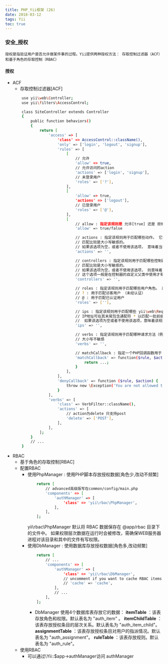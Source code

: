 ```yaml
---
title: PHP_Yii框架 (26)
date: 2018-03-12
tags: Yii
toc: true
---
```


### 安全_授权
    授权是指验证用户是否允许做某件事的过程。Yii提供两种授权方法： 存取控制过滤器（ACF）和基于角色的存取控制（RBAC）

<!-- more -->

#### 授权
- ACF
    * 存取控制过滤器[ACF]
    ```bash
        use yii\web\Controller;
        use yii\filters\AccessControl;

        class SiteController extends Controller
        {
            public function behaviors()
            {
                return [
                    'access' => [
                        'class' => AccessControl::className(),
                        'only' => ['login', 'logout', 'signup'],
                        'rules' => [
                            [
                                // 允许
                                'allow' => true,
                                // 允许访问的action
                                'actions' => ['login', 'signup'],
                                // 未登录用户
                                'roles' => ['?'],
                            ],
                            [
                                'allow' => true,
                                'actions' => ['logout'],
                                // 已登录用户
                                'roles' => ['@'],
                            ],
                            [
                                // allow : 指定该规则是 允许[true] 还是 拒绝[false]
                                'allow' => true/false

                                // actions : 指定该规则用于匹配哪些动作。 它的值应该是动作方法的ID数组。
                                // 匹配比较是大小写敏感的。
                                // 如果该选项为空，或者不使用该选项， 意味着当前规则适用于所有的动作
                                'actions' => '',

                                // controllers : 指定该规则用于匹配哪些控制器。 它的值应为控制器ID数组。
                                // 匹配比较是大小写敏感的。
                                // 如果该选项为空，或者不使用该选项， 则意味着当前规则适用于所有的动作。
                                // 这个选项一般是在控制器的自定义父类中使用才有意义
                                'controllers' => '',

                                // roles : 指定该规则用于匹配哪些用户角色。 系统自带两个特殊的角色，通过 yii\web\User::isGuest 来判断
                                // ? : 用于匹配访客用户 （未经认证）
                                // @ : 用于匹配已认证用户
                                'roles' => [''],

                                // ips : 指定该规则用于匹配哪些 yii\web\Request::userIP 。 
                                // IP地址可在其末尾包含通配符 * 以匹配一批前缀相同的IP地址
                                //  如果该选项为空或者不使用该选项，意味着该规则适用于所有角色。
                                'ips' => '',

                                // verbs : 指定该规则用于匹配哪种请求方法（例如GET, POST）。 
                                // 大小写不敏感
                                'verbs' => '',

                                // matchCallback : 指定一个PHP回调函数用于 判定该规则是否满足条件
                                'matchCallback' => function($rule, $action) {
                                    return ...;
                                }
                            ],
                        ],
                        'denyCallback' => function ($rule, $action) {
                            throw new \Exception('You are not allowed to access this page');
                        }
                    ],
                    'verbs' => [
                        'class' => VerbFilter::className(),
                        'actions' => [
                            // action为delete 只支持post
                            'delete' => ['POST'],
                        ],
                    ],
                ];
            }
            // ...
        }
    ```
- RBAC
    * 基于角色的存取控制[RBAC]
    * 配置RBAC
        * 使用PhpManager : 使用PHP脚本存放授权数据[角色少,改动不频繁]
            ```bash
                return [
                    // advanced高级版写在common/config/main.php
                    'components' => [
                        'authManager' => [
                            'class' => 'yii\rbac\PhpManager',
                        ],
                    ],
                ];
            ```
            yii\rbac\PhpManager 默认将 RBAC 数据保存在 @app/rbac 目录下的文件中。 如果权限层次数据在运行时会被修改，需确保WEB服务器进程对该目录和其中的文件有写权限。
        * 使用DbManager : 使用数据库存放授权数据[角色多,改动频繁]
            ```bash
                return [
                    // ...
                    'components' => [
                        'authManager' => [
                            'class' => 'yii\rbac\DbManager',
                            // uncomment if you want to cache RBAC items hierarchy
                            // 'cache' => 'cache',
                        ],
                        // ...
                    ],
                ];
            ```
            * DbManager 使用4个数据库表存放它的数据：
            **itemTable** ：该表存放角色和权限。默认表名为 "auth_item" 。
            **itemChildTable** ：该表存放授权条目的层次关系。默认表名为 "auth_item_child"。
            **assignmentTable** ：该表存放授权条目对用户的指派情况。默认表名为 "auth_assignment"。
            **ruleTable** ：该表存放规则。默认表名为 "auth_rule"。
    * 使用RBAC
        * 可以通过\Yii::$app->authManager访问 authManager

